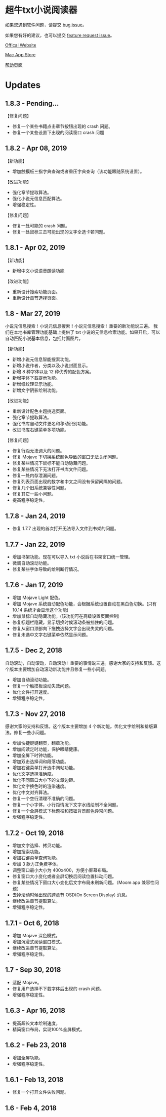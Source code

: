 # 超牛txt小说阅读器


如果您遇到软件问题，请提交 [bug issue](https://github.com/Beyondcow/BeyondcowTxtReader/issues)。

如果您有好的建议，也可以提交 [feature request issue](https://github.com/Beyondcow/BeyondcowTxtReader/issues)。


[Offical Website](https://www.beyondcow.com/txtreader/)

[Mac App Store](https://itunes.apple.com/ca/app/gistpal/id602550970?mt=12/)

[帮助页面](https://github.com/Beyondcow/BeyondcowTxtReader/blob/master/HELP.md)

# Updates

## 1.8.3 - Pending...

【修复问题】

* 修复一个某些书籍点击章节按钮出现的 crash 问题。
* 修复一个某些设置下出现的阅读窗口 crash 问题

## 1.8.2 - Apr 08, 2019

【新功能】

* 增加触摸板三指字典查询或者重压字典查询（该功能跟随系统设置）。

【改进功能】

* 强化章节提取算法。
* 强化小说元信息匹配算法。
* 增强稳定性。

【修复问题】

* 修复一处可能的 crash 问题。
* 修复一处鼠标三击可能出现的文字全选卡顿问题。

## 1.8.1 - Apr 02, 2019

【新功能】

* 新增中文小说语音朗读功能

【改进功能】

* 重新设计搜索功能页面。
* 重新设计章节选择页面。


## 1.8 - Mar 27, 2019

小说元信息搜索！小说元信息搜索！小说元信息搜索！重要的新功能说三遍。
我们在本地书库管理功能基础上提供了 txt 小说的元信息检索功能。如果开启，可以自动匹配小说基本信息，包括封面图片。

【新功能】

* 新增小说元信息智能搜索功能。
* 新增小说作者，分类以及小说封面显示。
* 新增 8 种字体以及 12 种优秀的配色方案。
* 新增字体下载提示功能。
* 新增纸纹理显示功能。
* 新增文字阴影绘制功能。

【改进功能】

* 重新设计配色主题挑选页面。
* 强化章节提取算法。
* 强化书库自动文件更名和移动识别功能。
* 改进书库右键菜单多项功能。

【修复问题】

* 修复行距无法调大的问题。
* 修复 Mojave 下切换系统颜色导致的窗口无法关闭问题。
* 修复某些情况下鼠标不能自动隐藏问题。
* 修复某些情况下无法打开书库文件问题。
* 修复一处内存泄漏问题。
* 修复列表页面出现的数字和中文之间没有保留间隔的问题。
* 修复几个旧系统兼容性问题。
* 修复其它一些小问题。
* 提高程序稳定性。


## 1.7.8 - Jan 24, 2019

* 修复 1.7.7 出现的首次打开无法导入文件到书架的问题。

## 1.7.7 - Jan 22, 2019

* 增加书架功能。现在可以导入 txt 小说后在书架窗口统一管理。
* 微调自动滚动功能。
* 修复某些字体导致的绘制断行情况。

## 1.7.6 - Jan 17, 2019

* 增加 Mojave Light 配色。
* 增加 Mojave 系统自动配色功能，会根据系统设置自动在黑白色切换。(只有 10.14 系统才会显示这个功能)
* 增加鼠标自动隐藏功能。(该功能可在高级设置页面控制)
* 修复标题栏隐藏，显示切换时候滚动条被挡住的问题。
* 修复从窗口顶部向下拖拽选择文字会出现失灵的问题。
* 修复未选中文字右键菜单依然显示问题。

## 1.7.5 - Dec 2, 2018

自动滚动，自动滚动，自动滚动！重要的事情说三遍。感谢大家的支持和反馈。这个版本主要增加自动滚动新功能并且修复一些小问题。
* 增加自动滚动功能。
* 修复一个触摸板滚动失效问题。
* 优化文件打开速度。
* 增强程序稳定性。

## 1.7.3 - Nov 27, 2018

感谢大家的支持和反馈。这个版本主要增加 4 个新功能。优化文字绘制和排版算法。修复一些小问题。

* 增加快捷键键翻页，翻章功能。
* 增加阅读定时功能，保护眼睛健康。
* 增加全屏下时钟功能。
* 增加双击选择词和段落功能。
* 增加右键菜单打开选中网站功能。
* 优化文字选择准确度。
* 优化不同窗口大小下的文章边距。
* 优化文字换色时的渲染速度。
* 优化中文对齐算法。
* 修复一个空行清理不准确的问题。
* 修复一个小字体，小行距情况下文字水线绘制不全问题。
* 修复一个全屏模式下标题栏和按钮背景颜色异常问题。
* 增强程序稳定性。

## 1.7.2 - Oct 19, 2018

* 增加文字选择、拷贝功能。
* 增加搜索功能。
* 增加右键菜单查询功能。
* 增加 3 款方正免费字体。
* 调整窗口最小大小为 400x400，方便小屏幕布局。
* 修复窗口大小变化或者全屏切换后阅读位置抖动问题。
* 修复某些情况下窗口大小变化后文字布局未刷新问题。（Moom app 兼容性问题）
* 去掉滚动时候出现的跨章节 OSD(On Screen Display) 消息。
* 继续改进章节提取算法。
* 增强程序稳定性。

## 1.7.1 - Oct 6, 2018 

* 增加 Mojave 深色模式。
* 增加沉浸式阅读窗口模式。
* 继续改进章节提取算法。
* 增强程序稳定性。

## 1.7 - Sep 30, 2018 

* 适配 Mojave。
* 修复用户选择不下载字体后出现的 crash 问题。
* 增强程序稳定性。

## 1.6.3 - Apr 16, 2018 

* 提高超长文本绘制速度。
* 精简窗口布局，实现100%全屏模式。

## 1.6.2 - Feb 23, 2018 

* 增加全屏功能。
* 增强程序稳定性。

## 1.6.1 - Feb 13, 2018

* 修复一个打开文件失败问题。

## 1.6 - Feb 4, 2018


